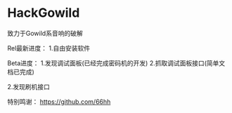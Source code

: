 # HackGowild
致力于Gowild系音响的破解

Rel最新进度：
1.自由安装软件

Beta进度：
1.发现调试面板(已经完成密码机的开发)
2.抓取调试面板接口(简单文档已完成)

2.发现刷机接口

特别鸣谢：
https://github.com/66hh
